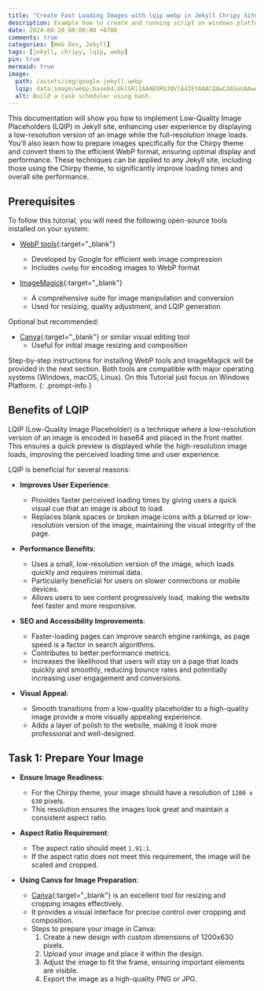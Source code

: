 ```yaml
---
title: "Create Fast Loading Images with lqip webp in Jekyll Chripy Site on Windows"
description: Example how to create and running script on windows platform
date: 2024-08-20 00:00:00 +0700
comments: true
categories: [Web Dev, Jekyll]
tags: [jekyll, chripy, lqip, webp]
pin: true
mermaid: true
image:
  path: /assets/img/google-jekyll.webp
  lqip: data:image/webp;base64,UklGRlIAAABXRUJQVlA4IEYAAACQAwCdASoUAAwAPzmGulOvKSWisAgB4CcJaQAAUqcyf8QgjPAAAP3Sdf++BUC7J8gpEDjOZulNrffdweivL0HvR8CeQAAA
  alt: Build a task scheduler using bash.
---
```


This documentation will show you how to implement Low-Quality Image Placeholders (LQIP) in Jekyll site, enhancing user experience by displaying a low-resolution version of an image while the full-resolution image loads. You'll also learn how to prepare images specifically for the Chirpy theme and convert them to the efficient WebP format, ensuring optimal display and performance. These techniques can be applied to any Jekyll site, including those using the Chirpy theme, to significantly improve loading times and overall site performance.

## Prerequisites

To follow this tutorial, you will need the following open-source tools installed on your system:

- [WebP tools](https://developers.google.com/speed/webp/){:target="_blank"}
   - Developed by Google for efficient web image compression
   - Includes `cwebp` for encoding images to WebP format

- [ImageMagick](https://imagemagick.org/){:target="_blank"}
   - A comprehensive suite for image manipulation and conversion
   - Used for resizing, quality adjustment, and LQIP generation

Optional but recommended:
- [Canva](https://www.canva.com/){:target="_blank"} or similar visual editing tool
   - Useful for initial image resizing and composition

>
Step-by-step instructions for installing WebP tools and ImageMagick will be provided in the next section. Both tools are compatible with major operating systems (Windows, macOS, Linux). On this Tutorial just focus on Windows Platform.
{: .prompt-info }

## Benefits of LQIP

LQIP (Low-Quality Image Placeholder) is a technique where a low-resolution version of an image is encoded in base64 and placed in the front matter. This ensures a quick preview is displayed while the high-resolution image loads, improving the perceived loading time and user experience.

LQIP is beneficial for several reasons:
- **Improves User Experience**:
  - Provides faster perceived loading times by giving users a quick visual cue that an image is about to load.
  - Replaces blank spaces or broken image icons with a blurred or low-resolution version of the image, maintaining the visual integrity of the page.

- **Performance Benefits**:
  - Uses a small, low-resolution version of the image, which loads quickly and requires minimal data.
  - Particularly beneficial for users on slower connections or mobile devices.
  - Allows users to see content progressively load, making the website feel faster and more responsive.

- **SEO and Accessibility Improvements**:
  - Faster-loading pages can improve search engine rankings, as page speed is a factor in search algorithms.
  - Contributes to better performance metrics.
  - Increases the likelihood that users will stay on a page that loads quickly and smoothly, reducing bounce rates and potentially increasing user engagement and conversions.

- **Visual Appeal**:
  - Smooth transitions from a low-quality placeholder to a high-quality image provide a more visually appealing experience.
  - Adds a layer of polish to the website, making it look more professional and well-designed.

## Task 1: Prepare Your Image

- **Ensure Image Readiness**:
  - For the Chirpy theme, your image should have a resolution of `1200 x 630` pixels.
  - This resolution ensures the images look great and maintain a consistent aspect ratio.

- **Aspect Ratio Requirement**:
  - The aspect ratio should meet `1.91:1`.
  - If the aspect ratio does not meet this requirement, the image will be scaled and cropped.

- **Using Canva for Image Preparation**:
  - [Canva](https://www.canva.com/){:target="_blank"} is an excellent tool for resizing and cropping images effectively.
  - It provides a visual interface for precise control over cropping and composition.
  - Steps to prepare your image in Canva:
    1. Create a new design with custom dimensions of 1200x630 pixels.
    2. Upload your image and place it within the design.
    3. Adjust the image to fit the frame, ensuring important elements are visible.
    4. Export the image as a high-quality PNG or JPG.



